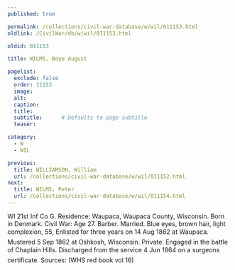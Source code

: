 ```yaml
---
published: true

permalink: /collections/civil-war-database/w/wil/011153.html
oldlink: /CivilWar/db/w/wil/011153.html

oldid: 011153

title: WILMS, Boye August

pagelist:
  exclude: false
  order: 11153
  image: 
  alt:
  caption:
  title:
  subtitle:      # Defaults to page subtitle
  teaser:

category: 
  - W 
  - WIL

previous:
  title: WILLIAMSON, William
  url: /collections/civil-war-database/w/wil/011152.html  
next:
  title: WILMS, Peter
  url: /collections/civil-war-database/w/wil/011154.html   
---
```

WI 21st Inf Co G. Residence: Waupaca, Waupaca County, Wisconsin. Born in Denmark. Civil War: Age 27. Barber. Married. Blue eyes, brown hair, light complexion, 5&#146;5&#148;, Enlisted for three years on 14 Aug 1862 at Waupaca. Mustered 5 Sep 1862 at Oshkosh, Wisconsin. Private. Engaged in the battle of Chaplain Hills. Discharged from the service 4 Jun 1864 on a surgeon&#146;s certificate. Sources: (WHS red book vol 16)